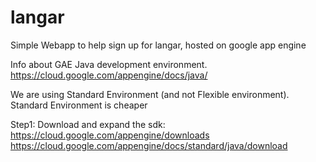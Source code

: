 # langar
Simple Webapp to help sign up for langar, hosted on google app engine

Info about GAE Java development environment.
https://cloud.google.com/appengine/docs/java/

We are using Standard Environment (and not Flexible environment). Standard Environment is cheaper

Step1: Download and expand the sdk:
https://cloud.google.com/appengine/downloads
https://cloud.google.com/appengine/docs/standard/java/download

